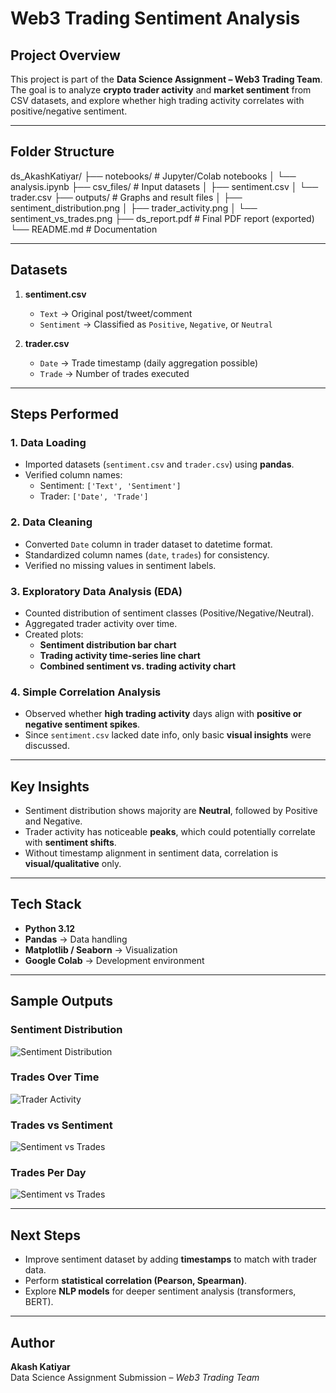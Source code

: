 #  Web3 Trading Sentiment Analysis

##  Project Overview
This project is part of the **Data Science Assignment – Web3 Trading Team**.  
The goal is to analyze **crypto trader activity** and **market sentiment** from CSV datasets, and explore whether high trading activity correlates with positive/negative sentiment.

---

##  Folder Structure
ds_AkashKatiyar/
├── notebooks/ # Jupyter/Colab notebooks
│ └── analysis.ipynb
├── csv_files/ # Input datasets
│ ├── sentiment.csv
│ └── trader.csv
├── outputs/ # Graphs and result files
│ ├── sentiment_distribution.png
│ ├── trader_activity.png
│ └── sentiment_vs_trades.png
├── ds_report.pdf # Final PDF report (exported)
└── README.md # Documentation

---

##  Datasets
1. **sentiment.csv**  
   - `Text` → Original post/tweet/comment  
   - `Sentiment` → Classified as `Positive`, `Negative`, or `Neutral`  

2. **trader.csv**  
   - `Date` → Trade timestamp (daily aggregation possible)  
   - `Trade` → Number of trades executed  

---

##  Steps Performed
### 1. Data Loading
- Imported datasets (`sentiment.csv` and `trader.csv`) using **pandas**.  
- Verified column names:  
  - Sentiment: `['Text', 'Sentiment']`  
  - Trader: `['Date', 'Trade']`  

### 2. Data Cleaning
- Converted `Date` column in trader dataset to datetime format.  
- Standardized column names (`date`, `trades`) for consistency.  
- Verified no missing values in sentiment labels.  

### 3. Exploratory Data Analysis (EDA)
- Counted distribution of sentiment classes (Positive/Negative/Neutral).  
- Aggregated trader activity over time.  
- Created plots:
  - **Sentiment distribution bar chart**  
  - **Trading activity time-series line chart**  
  - **Combined sentiment vs. trading activity chart**  

### 4. Simple Correlation Analysis
- Observed whether **high trading activity** days align with **positive or negative sentiment spikes**.  
- Since `sentiment.csv` lacked date info, only basic **visual insights** were discussed.

---

##  Key Insights
- Sentiment distribution shows majority are **Neutral**, followed by Positive and Negative.  
- Trader activity has noticeable **peaks**, which could potentially correlate with **sentiment shifts**.  
- Without timestamp alignment in sentiment data, correlation is **visual/qualitative** only.  

---

##  Tech Stack
- **Python 3.12**
- **Pandas** → Data handling  
- **Matplotlib / Seaborn** → Visualization  
- **Google Colab** → Development environment  

---

##  Sample Outputs
### Sentiment Distribution
![Sentiment Distribution](output/sentiment_distribution.png)

### Trades Over Time
![Trader Activity](output/trades_over_time.png)

### Trades vs Sentiment
![Sentiment vs Trades](output/trades_vs_sentiment.png)

### Trades Per Day
![Sentiment vs Trades](output/trades_per_day.png)

---

##  Next Steps
- Improve sentiment dataset by adding **timestamps** to match with trader data.  
- Perform **statistical correlation (Pearson, Spearman)**.  
- Explore **NLP models** for deeper sentiment analysis (transformers, BERT).  

---

##  Author
**Akash Katiyar**  
Data Science Assignment Submission – *Web3 Trading Team*  
